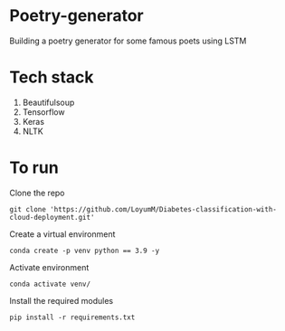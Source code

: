 # Poetry-generator
Building a poetry generator for some famous poets using LSTM

# Tech stack
1. Beautifulsoup
2. Tensorflow
3. Keras
4. NLTK

# To run
Clone the repo

```git clone 'https://github.com/LoyumM/Diabetes-classification-with-cloud-deployment.git'```

Create a virtual environment

```conda create -p venv python == 3.9 -y```

Activate environment

```conda activate venv/```

Install the required modules

```pip install -r requirements.txt```
